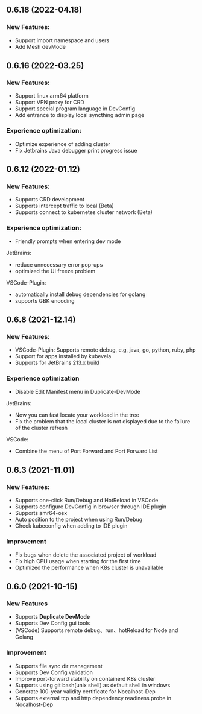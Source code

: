 ## 0.6.18 (2022-04.18)

### New Features:

- Support import namespace and users
- Add Mesh devMode

## 0.6.16 (2022-03.25)

### New Features:

- Support linux arm64 platform
- Support VPN proxy for CRD
- Support special program language in DevConfig
- Add entrance to display local syncthing admin page

### Experience optimization:

- Optimize experience of adding cluster
- Fix Jetbrains Java debugger print progress issue

## 0.6.12 (2022-01.12)

### New Features:

- Supports CRD development
- Supports intercept traffic to local (Beta)
- Supports connect to kubernetes cluster network (Beta)

### Experience optimization:

- Friendly prompts when entering dev mode

JetBrains:

- reduce unnecessary error pop-ups
- optimized the UI freeze problem

VSCode-Plugin:

- automatically install debug dependencies for golang
- supports GBK encoding

## 0.6.8 (2021-12.14)

### New Features:

- VSCode-Plugin: Supports remote debug, e.g, java, go, python, ruby, php
- Support for apps installed by kubevela
- Supports for JetBrains 213.x build

### Experience optimization

- Disable Edit Manifest menu in Duplicate-DevMode

JetBrains:

- Now you can fast locate your workload in the tree
- Fix the problem that the local cluster is not displayed due to the failure of the cluster refresh

VSCode:

- Combine the menu of Port Forward and Port Forward List

## 0.6.3 (2021-11.01)

### New Features:

- Supports one-click Run/Debug and HotReload in VSCode
- Supports configure DevConfig in browser through IDE plugin
- Supports amr64-osx
- Auto position to the project when using Run/Debug
- Check kubeconfig when adding to IDE plugin

### Improvement

- Fix bugs when delete the associated project of workload
- Fix high CPU usage when starting for the first time
- Optimized the performance when K8s cluster is unavailable

## 0.6.0 (2021-10-15)

### New Features

- Supports **Duplicate DevMode**
- Supports Dev Config gui tools
- (VSCode) Supports remote debug、run、hotReload for Node and Golang

### Improvement

- Supports file sync dir management
- Supports Dev Config validation
- Improve port-forward stability on containerd K8s cluster
- Supports using git bash(unix shell) as default shell in windows
- Generate 100-year validity certificate for Nocalhost-Dep
- Supports external tcp and http dependency readiness probe in Nocalhost-Dep